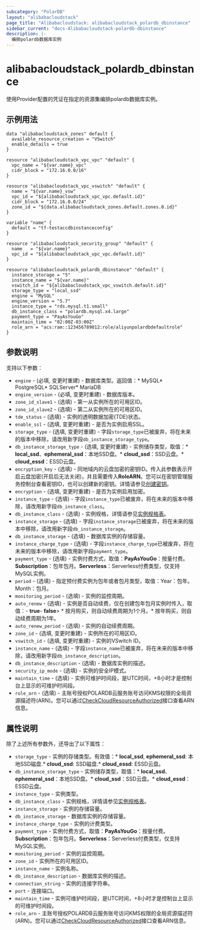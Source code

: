 ```yaml
---
subcategory: "PolarDB"
layout: "alibabacloudstack"
page_title: "Alibabacloudstack: alibabacloudstack_polardb_dbinstance"
sidebar_current: "docs-Alibabacloudstack-polardb-dbinstance"
description: |- 
  编排polardb数据库实例
---
```


# alibabacloudstack_polardb_dbinstance

使用Provider配置的凭证在指定的资源集编排polardb数据库实例。

## 示例用法

```hcl
data "alibabacloudstack_zones" default {
  available_resource_creation = "VSwitch"
  enable_details = true
}

resource "alibabacloudstack_vpc_vpc" "default" {
  vpc_name = "${var.name}_vpc"
  cidr_block = "172.16.0.0/16"
}

resource "alibabacloudstack_vpc_vswitch" "default" {
  name = "${var.name}_vsw"
  vpc_id = "${alibabacloudstack_vpc_vpc.default.id}"
  cidr_block = "172.16.0.0/24"
  zone_id = "${data.alibabacloudstack_zones.default.zones.0.id}"
}

variable "name" {
  default = "tf-testaccdbinstanceconfig"
}

resource "alibabacloudstack_security_group" "default" {
  name   = "${var.name}"
  vpc_id = "${alibabacloudstack_vpc_vpc.default.id}"
}

resource "alibabacloudstack_polardb_dbinstance" "default" {
  instance_storage = "5"
  instance_name = "${var.name}"
  vswitch_id = "${alibabacloudstack_vpc_vswitch.default.id}"
  storage_type = "local_ssd"
  engine = "MySQL"
  engine_version = "5.7"
  instance_type = "rds.mysql.t1.small"
  db_instance_class = "polardb.mysql.x4.large"
  payment_type = "PayAsYouGo"
  maintain_time = "02:00Z-03:00Z"
  role_arn = "acs:ram::123456789012:role/aliyunpolardbdefaultrole"
}
```

## 参数说明

支持以下参数：
  * `engine` - (必填, 变更时重建) - 数据库类型。返回值：* MySQL* PostgreSQL* SQLServer* MariaDB
  * `engine_version` - (必填, 变更时重建) - 数据库版本。
  * `zone_id_slave1` - (选填) - 第一从实例所在的可用区ID。
  * `zone_id_slave2` - (选填) - 第二从实例所在的可用区ID。
  * `tde_status` - (选填) - 实例的透明数据加密(TDE)状态。
  * `enable_ssl` - (选填, 变更时重建) - 是否为实例启用SSL。
  * `storage_type` - (选填, 变更时重建) - 字段`storage_type`已被废弃，将在未来的版本中移除，请改用新字段`db_instance_storage_type`。
  * `db_instance_storage_type` - (选填, 变更时重建) - 实例储存类型，取值：* **local_ssd**、**ephemeral_ssd**：本地SSD盘。* **cloud_ssd**：SSD云盘。* **cloud_essd**：ESSD云盘。
  * `encryption_key` - (选填) - 同地域内的云盘加密的密钥ID。传入此参数表示开启云盘加密(开启后无法关闭)，并且需要传入**RoleARN**。您可以在密钥管理服务控制台查看密钥ID，也可以创建新的密钥。详情请参见[创建密钥](~~181610~~)。
  * `encryption` - (选填, 变更时重建) - 是否为实例启用加密。
  * `instance_type` - (选填) - 字段`instance_type`已被废弃，将在未来的版本中移除，请改用新字段`db_instance_class`。
  * `db_instance_class` - (选填) - 实例规格，详情请参见[实例规格表](~~26312~~)。
  * `instance_storage` - (选填) - 字段`instance_storage`已被废弃，将在未来的版本中移除，请改用新字段`db_instance_storage`。
  * `db_instance_storage` - (选填) - 数据库实例的存储容量。
  * `instance_charge_type` - (选填) - 字段`instance_charge_type`已被废弃，将在未来的版本中移除，请改用新字段`payment_type`。
  * `payment_type` - (选填) - 实例付费方式，取值：**PayAsYouGo**：按量付费。**Subscription**：包年包月。**Serverless**：Serverless付费类型，仅支持MySQL实例。
  * `period` - (选填) - 指定预付费实例为包年或者包月类型，取值：Year：包年。Month：包月。
  * `monitoring_period` - (选填) - 实例的监控周期。
  * `auto_renew` - (选填) - 实例是否自动续费，仅在创建包年包月实例时传入，取值：- **true**- **false**> * 按月购买，则自动续费周期为1个月。* 按年购买，则自动续费周期为1年。
  * `auto_renew_period` - (选填) - 实例的自动续费周期。
  * `zone_id` - (选填, 变更时重建) - 实例所在的可用区ID。
  * `vswitch_id` - (选填, 变更时重建) - 实例的VSwitch ID。
  * `instance_name` - (选填) - 字段`instance_name`已被废弃，将在未来的版本中移除，请改用新字段`db_instance_description`。
  * `db_instance_description` - (选填) - 数据库实例的描述。
  * `security_ip_mode` - (选填) - 实例的安全IP模式。
  * `maintain_time` - (选填) - 实例可维护时间段，是UTC时间，+8小时才是控制台上显示的可维护时间段。
  * `role_arn` - (选填) - 主账号授权POLARDB云服务账号访问KMS权限的全局资源描述符(ARN)。您可以通过[CheckCloudResourceAuthorized](~~446261~~)接口查看ARN信息。

## 属性说明

除了上述所有参数外，还导出了以下属性：
  * `storage_type` - 实例的存储类型。有效值：* **local_ssd**, **ephemeral_ssd**: 本地SSD磁盘.* **cloud_ssd**: SSD磁盘.* **cloud_essd**: ESSD云盘。
  * `db_instance_storage_type` - 实例储存类型，取值：* **local_ssd**、**ephemeral_ssd**：本地SSD盘。* **cloud_ssd**：SSD云盘。* **cloud_essd**：ESSD云盘。
  * `instance_type` - 实例类型。
  * `db_instance_class` - 实例规格，详情请参见[实例规格表](~~26312~~)。
  * `instance_storage` - 实例的存储容量。
  * `db_instance_storage` - 数据库实例的存储容量。
  * `instance_charge_type` - 实例的计费类型。
  * `payment_type` - 实例付费方式，取值：**PayAsYouGo**：按量付费。**Subscription**：包年包月。**Serverless**：Serverless付费类型，仅支持MySQL实例。
  * `monitoring_period` - 实例的监控周期。
  * `zone_id` - 实例所在的可用区ID。
  * `instance_name` - 实例名称。
  * `db_instance_description` - 数据库实例的描述。
  * `connection_string` - 实例的连接字符串。
  * `port` - 连接端口。
  * `maintain_time` - 实例可维护时间段，是UTC时间，+8小时才是控制台上显示的可维护时间段。
  * `role_arn` - 主账号授权POLARDB云服务账号访问KMS权限的全局资源描述符(ARN)。您可以通过[CheckCloudResourceAuthorized](~~446261~~)接口查看ARN信息。